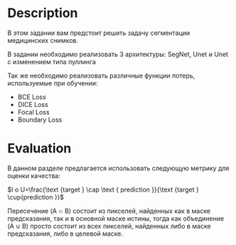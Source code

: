 # Description
В этом задании вам предстоит решить задачу сегментации медицинских снимков. 

В задании необходимо реализовать 3 архитектуры: SegNet, Unet и Unet с изменением типа пуллинга

Так же необходимо реализовать различные функции потерь, используемые при обучении:

 - BCE Loss
 - DICE Loss
 -  Focal Loss
 - Boundary Loss
# Evaluation
В данном разделе предлагается использовать следующую метрику для оценки качества:

$I o U=\frac{\text {target } \cap \text { prediction }}{\text {target } \cup{prediction }}$

Пересечение (A ∩ B) состоит из пикселей, найденных как в маске предсказания, так и в основной маске истины, тогда как объединение (A ∪ B) просто состоит из всех пикселей, найденных либо в маске предсказания, либо в целевой маске.